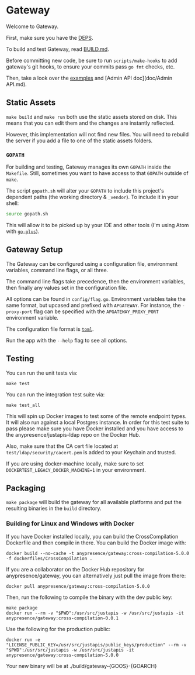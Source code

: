 # Gateway

Welcome to Gateway.

First, make sure you have the [DEPS](doc/DEPS.md).

To build and test Gateway, read [BUILD.md](doc/BUILD.md).

Before committing new code, be sure to run `scripts/make-hooks` to add gateway's
git hooks, to ensure your commits pass `go fmt` checks, etc.

Then, take a look over the [examples](#examples) and [Admin API doc](doc/Admin API.md).

## Static Assets

`make build` and `make run` both use the static assets stored on disk. This
means that you can edit them and the changes are instantly reflected.

However, this implementation will not find new files. You will need to rebuild
the server if you add a file to one of the static assets folders.

### `GOPATH`

For building and testing, Gateway manages its own `GOPATH` inside the
`Makefile`. Still, sometimes you want to have access to that `GOPATH` outside
of `make`.

The script `gopath.sh` will alter your `GOPATH` to include this project's
dependent paths (the working directory & `_vendor`). To include it in your
shell:

```bash
source gopath.sh
```

This will allow it to be picked up by your IDE and other tools (I'm using Atom
with [`go-plus`](https://atom.io/packages/go-plus)).

## Gateway Setup

The Gateway can be configured using a configuration file, environment
variables, command line flags, or all three.

The command line flags take precedence, then the environment variables, then
finally any values set in the configuration file.

All options can be found in `config/flag.go`. Environment variables take the
same format, but upcased and prefixed with `APGATEWAY`. For instance, the
`-proxy-port` flag can be specified with the `APGATEWAY_PROXY_PORT` environment
variable.

The configuration file format is [`toml`](https://github.com/toml-lang/toml).

Run the app with the `--help` flag to see all options.

## Testing

You can run the unit tests via:

    make test

You can run the integration test suite via:

    make test_all

This will spin up Docker images to test some of the remote endpoint types. It will also run against a local Postgres instance. In order for this test suite to pass please make sure you have Docker installed and you have access to the anypresence/justapis-ldap repo on the Docker Hub.

Also, make sure that the CA cert file located at `test/ldap/security/cacert.pem` is added to your Keychain and trusted.

If you are using docker-machine locally, make sure to set `DOCKERTEST_LEGACY_DOCKER_MACHINE=1` in your environment.

## Packaging

`make package` will build the gateway for all available platforms and put the
resulting binaries in the `build` directory.

### Building for Linux and Windows with Docker

If you have Docker installed locally, you can build the CrossCompilation Dockerfile and then compile in there. You can build the Docker image with:

    docker build --no-cache -t anypresence/gateway:cross-compilation-5.0.0 -f dockerfiles/CrossCompilation .

If you are a collaborator on the Docker Hub repository for anypresence/gateway, you can alternatively just pull the image from there:

    docker pull anypresence/gateway:cross-compilation-5.0.0

Then, run the following to compile the binary with the dev public key:

    make package
    docker run --rm -v "$PWD":/usr/src/justapis -w /usr/src/justapis -it anypresence/gateway:cross-compilation-0.0.1

Use the following for the production public:

    docker run -e "LICENSE_PUBLIC_KEY=/usr/src/justapis/public_keys/production" --rm -v "$PWD":/usr/src/justapis -w /usr/src/justapis -it anypresence/gateway:cross-compilation-5.0.0

Your new binary will be at ./build/gateway-{GOOS}-{GOARCH}
